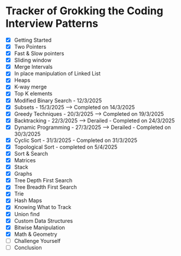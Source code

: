 # Tracker of Grokking the Coding Interview Patterns

- [x] Getting Started
- [x] Two Pointers
- [x] Fast & Slow pointers
- [x] Sliding window
- [x] Merge Intervals
- [x] In place manipulation of Linked List
- [x] Heaps
- [x] K-way merge
- [x] Top K elements
- [x] Modified Binary Search - 12/3/2025
- [x] Subsets - 15/3/2025 --> Completed on 14/3/2025
- [x] Greedy Techniques - 20/3/2025 --> Completed on 19/3/2025
- [x] Backtracking - 22/3/2025 --> Derailed - Completed on 24/3/2025
- [x] Dynamic Programming - 27/3/2025 --> Derailed - Completed on 30/3/2025
- [x] Cyclic Sort - 31/3/2025 - Completed on 31/3/2025
- [x] Topological Sort - completed on 5/4/2025
- [x] Sort & Search
- [x] Matrices
- [x] Stack
- [x] Graphs
- [x] Tree Depth First Search
- [x] Tree Breadth First Search
- [x] Trie
- [x] Hash Maps
- [x] Knowing What to Track
- [x] Union find
- [x] Custom Data Structures
- [x] Bitwise Manipulation
- [x] Math & Geometry
- [ ] Challenge Yourself
- [ ] Conclusion
